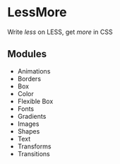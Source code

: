 # LessMore
Write _less_ on LESS, get _more_ in CSS

## Modules
* Animations
* Borders
* Box
* Color
* Flexible Box
* Fonts
* Gradients
* Images
* Shapes
* Text
* Transforms
* Transitions